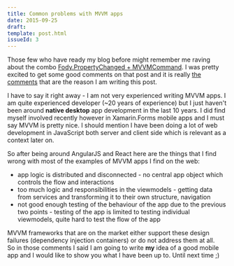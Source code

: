 ```yaml
---
title: Common problems with MVVM apps
date: 2015-09-25
draft: 
template: post.html
issueId: 3
---
```


Those few who have ready my blog before might remember me raving about the combo [Fody.PropertyChanged + MVVMCommand](/worry-free-mvvm-with-xamarin-forms/). I was pretty excited to get some good comments on that post and it is really [the comments](/worry-free-mvvm-with-xamarin-forms/#comments) that are the reason I am writing this post.

I have to say it right away - I am not very experienced writing MVVM apps. I am quite experienced developer (~20 years of experience) but I just haven't been around **native desktop** app development in the last 10 years. I did find myself involved recently however in Xamarin.Forms mobile apps and I must say MVVM is pretty nice. I should mention I have been doing a lot of web development in JavaScript both server and client side which is relevant as a context later on.

So after being around AngularJS and React here are the things that I find wrong with most of the examples of MVVM apps I find on the web:

* app logic is distributed and disconnected - no central app object which controls the flow and interactions
* too much logic and responsibilities in the viewmodels - getting data from services and transforming it to their own structure, navigation
* not good enough testing of the behaviour of the app due to the previous two points - testing of the app is limited to testing individual viewmodels, quite hard to test the flow of the app
 
MVVM frameworks that are on the market either support these design failures (dependency injection containers) or do not address them at all.  
So in those comments I said I am going to write **my** idea of a good mobile app and I would like to show you what I have been up to. Until next time ;)